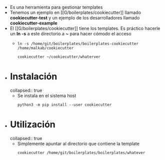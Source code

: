 - Es una herramienta para gestionar templates
- Tenemos un ejemplo en [[G/boilerplates/cookiecutter]] llamado **cookiecutter-test** y un ejemplo de los desarrolladores llamado **cookiecutter-example**
- El [[G/boilerplates/cookiecutter]] tiene los templates. Es práctico hacerle un **ln -s** a este directorio a **~** para hacer cómodo el acceso
  - ```shell
    ln -s /home/git/boilerplates/boilerplates-cookiecutter /home/malkab/cookiecutter

    cookiecutter ~/cookiecutter/whaterver
    ```
- # Instalación
  collapsed:: true
  - Se instala en el sistema host
    ```shell
    python3 -m pip install --user cookiecutter
    ```
- # Utilización
  collapsed:: true
  - Simplemente apuntar al directorio que contiene la template
    ```shell
    cookiecutter /home/git/boilerplates/boilerplates/whatever
    ```
